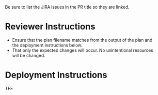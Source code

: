 Be sure to list the JIRA issues in the PR title so they are linked.


# Reviewer Instructions

* Ensure that the plan filename matches from the output of the plan and the deployment instructions below.
* That only the expected changes will occur.  No unintentional resources will be changed.

# Deployment Instructions
TFE
